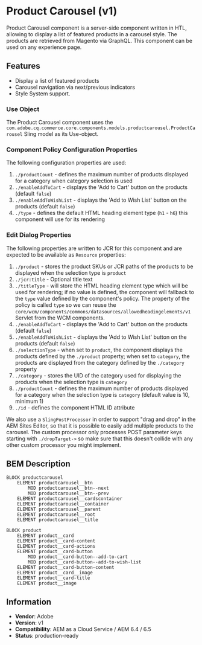 <!--
Copyright 2019 Adobe Systems Incorporated

Licensed under the Apache License, Version 2.0 (the "License");
you may not use this file except in compliance with the License.
You may obtain a copy of the License at

    http://www.apache.org/licenses/LICENSE-2.0

Unless required by applicable law or agreed to in writing, software
distributed under the License is distributed on an "AS IS" BASIS,
WITHOUT WARRANTIES OR CONDITIONS OF ANY KIND, either express or implied.
See the License for the specific language governing permissions and
limitations under the License.
-->

# Product Carousel (v1)

Product Carousel component is a server-side component written in HTL, allowing to display a list of featured products in a carousel style.
The products are retrieved from Magento via GraphQL. This component can be used on any experience page.

## Features

- Display a list of featured products
- Carousel navigation via next/previous indicators
- Style System support.

### Use Object

The Product Carousel component uses the `com.adobe.cq.commerce.core.components.models.productcarousel.ProductCarousel` Sling model as its Use-object.

### Component Policy Configuration Properties
The following configuration properties are used:

1. `./productCount` - defines the maximum number of products displayed for a category when category selection is used
2. `./enableAddToCart` - displays the 'Add to Cart' button on the products (default `false`) 
3. `./enableAddToWishList` - displays the 'Add to Wish List' button on the products (default `false`)  
4. `./type` - defines the default HTML heading element type (`h1` - `h6`) this component will use for its rendering


### Edit Dialog Properties

The following properties are written to JCR for this component and are expected to be available as `Resource` properties:

1. `./product` - stores the product SKUs or JCR paths of the products to be displayed when the selection type is `product`
2. `./jcr:title` - Optional title text
3. `./titleType` - will store the HTML heading element type which will be used for rendering; if no value is defined, the component will fallback
to the `type` value defined by the component's policy. The property of the policy is called `type` so we can reuse the `core/wcm/components/commons/datasources/allowedheadingelements/v1` Servlet from the WCM components.
4. `./enableAddToCart` - displays the 'Add to Cart' button on the products (default `false`) 
5. `./enableAddToWishList` - displays the 'Add to Wish List' button on the products (default `false`) 
6. `./selectionType` - when set to `product`, the component displays the products defined by the `./product` property; when set to `category`, the products are displayed from the category defined by the `./category` property 
7. `./category` - stores the UID of the category used for displaying the products when the selection type is `category`
8. `./productCount` - defines the maximum number of products displayed for a category when the selection type is `category` (default value is 10, minimum 1)
9. `./id` - defines the component HTML ID attribute

We also use a `SlingPostProcessor` in order to support "drag and drop" in the AEM Sites Editor, so that it is possible to easily add multiple products to the carousel. The custom processor only processes POST parameter keys starting with `./dropTarget->` so make sure that this doesn't collide with any other custom processor you might implement.

## BEM Description

```
BLOCK productcarousel
    ELEMENT productcarousel__btn
        MOD productcarousel__btn--next
        MOD productcarousel__btn--prev
    ELEMENT productcarousel__cardscontainer
    ELEMENT productcarousel__container
    ELEMENT productcarousel__parent
    ELEMENT productcarousel__root
    ELEMENT productcarousel__title

BLOCK product
    ELEMENT product__card
    ELEMENT product__card-content
    ELEMENT product__card-actions
    ELEMENT product__card-button
        MOD product__card-button--add-to-cart
        MOD product__card-button--add-to-wish-list
    ELEMENT product__card-button-content
    ELEMENT product__card__image
    ELEMENT product__card-title
    ELEMENT product__image
```

## Information

- **Vendor**: Adobe
- **Version**: v1
- **Compatibility**: AEM as a Cloud Service / AEM 6.4 / 6.5
- **Status**: production-ready
